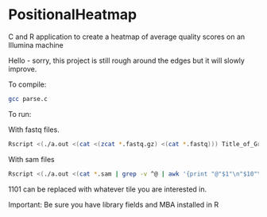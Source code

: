 # PositionalHeatmap
C and R application to create a heatmap of average quality scores on an Illumina machine



Hello - sorry, this project is still rough around the edges but it will slowly improve.

To compile:

```bash
gcc parse.c
```

To run:

With fastq files. 

```bash
Rscript <(./a.out <(cat <(zcat *.fastq.gz) <(cat *.fastq))) Title_of_Graph 1101
```
With sam files

```bash
Rscript <(./a.out <(cat *.sam | grep -v ^@ | awk '{print "@"$1"\n"$10"\n+\n"$11}') Title_of_Graph 1101
```

1101 can be replaced with whatever tile you are interested in.

Important: Be sure you have library fields and MBA installed in R
